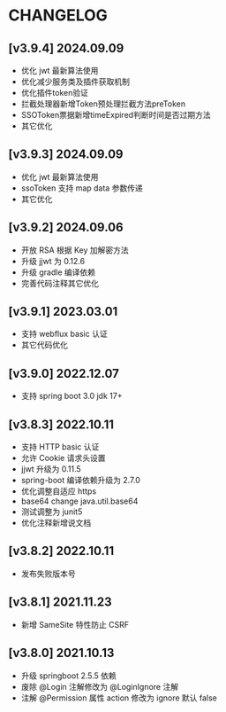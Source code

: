 ﻿# CHANGELOG

## [v3.9.4] 2024.09.09

- 优化 jwt 最新算法使用
- 优化减少服务类及插件获取机制
- 优化插件token验证
- 拦截处理器新增Token预处理拦截方法preToken
- SSOToken票据新增timeExpired判断时间是否过期方法
- 其它优化

## [v3.9.3] 2024.09.09

- 优化 jwt 最新算法使用
- ssoToken 支持 map data 参数传递
- 其它优化

## [v3.9.2] 2024.09.06

- 开放 RSA 根据 Key 加解密方法
- 升级 jjwt 为 0.12.6
- 升级 gradle 编译依赖
- 完善代码注释其它优化

## [v3.9.1] 2023.03.01

- 支持 webflux basic 认证
- 其它代码优化

## [v3.9.0] 2022.12.07

- 支持 spring boot 3.0 jdk 17+

## [v3.8.3] 2022.10.11

- 支持 HTTP basic 认证
- 允许 Cookie 请求头设置
- jjwt 升级为 0.11.5
- spring-boot 编译依赖升级为 2.7.0
- 优化调整自适应 https
- base64 change java.util.base64
- 测试调整为 junit5
- 优化注释新增说文档

## [v3.8.2] 2022.10.11

- 发布失败版本号

## [v3.8.1] 2021.11.23

- 新增 SameSite 特性防止 CSRF


## [v3.8.0] 2021.10.13

- 升级 springboot 2.5.5 依赖
- 废除 @Login 注解修改为 @LoginIgnore 注解
- 注解 @Permission 属性 action 修改为 ignore 默认 false

